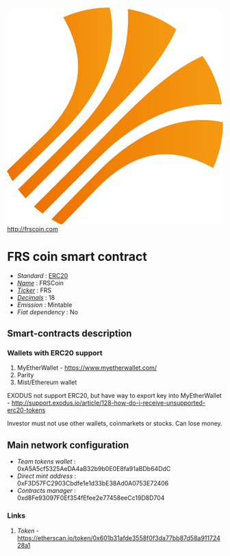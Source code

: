 ![FRS coin](logo.png "FRS coin")
http://frscoin.com

# FRS coin smart contract

* _Standard_        : [ERC20](https://github.com/ethereum/EIPs/blob/master/EIPS/eip-20.md)
* _[Name](https://github.com/ethereum/EIPs/blob/master/EIPS/eip-20.md#name)_            : FRSCoin
* _[Ticker](https://github.com/ethereum/EIPs/blob/master/EIPS/eip-20.md#symbol)_          : FRS
* _[Decimals](https://github.com/ethereum/EIPs/blob/master/EIPS/eip-20.md#decimals)_        : 18
* _Emission_        : Mintable
* _Fiat dependency_ : No

## Smart-contracts description

### Wallets with ERC20 support
1. MyEtherWallet - https://www.myetherwallet.com/
2. Parity 
3. Mist/Ethereum wallet

EXODUS not support ERC20, but have way to export key into MyEtherWallet - http://support.exodus.io/article/128-how-do-i-receive-unsupported-erc20-tokens

Investor must not use other wallets, coinmarkets or stocks. Can lose money.

## Main network configuration

* _Team tokens wallet_        : 0xA5A5cf5325AeDA4aB32b9b0E0E8fa91aBDb64DdC
* _Direct mint address_       : 0xF3D57FC2903Cbdfe1e1d33bE38Ad0A0753E72406
* _Contracts manager_         : 0xd8Fe93097F0Ef354fEfee2e77458eeCc19D8D704

### Links
1. _Token_ - https://etherscan.io/token/0x601b31afde3558f0f3da77bb87d58a91172428a1

